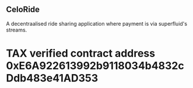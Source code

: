 ## CeloRide

A decentraalised ride sharing application where payment is via superfluid's streams.



# TAX verified contract address 0xE6A922613992b9118034b4832cDdb483e41AD353
